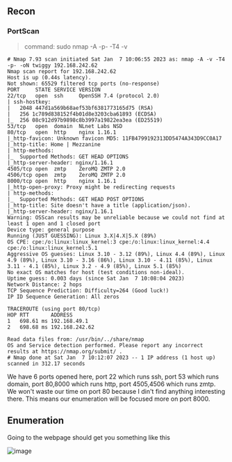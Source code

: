 <h2>Recon</h2>
  
  <h3>PortScan</h3>
  
  >command: sudo nmap -A -p- -T4 -v
```
# Nmap 7.93 scan initiated Sat Jan  7 10:06:55 2023 as: nmap -A -v -T4 -p- -oN twiggy 192.168.242.62
Nmap scan report for 192.168.242.62
Host is up (0.44s latency).
Not shown: 65529 filtered tcp ports (no-response)
PORT     STATE SERVICE VERSION
22/tcp   open  ssh     OpenSSH 7.4 (protocol 2.0)
| ssh-hostkey: 
|   2048 447d1a569b68aef53bf6381773165d75 (RSA)
|   256 1c789d838152f4b01d8e3203cba61893 (ECDSA)
|_  256 08c912d97b9898c8b3997a19822ea3ea (ED25519)
53/tcp   open  domain  NLnet Labs NSD
80/tcp   open  http    nginx 1.16.1
|_http-favicon: Unknown favicon MD5: 11FB4799192313DD5474A343D9CC0A17
|_http-title: Home | Mezzanine
| http-methods: 
|_  Supported Methods: GET HEAD OPTIONS
|_http-server-header: nginx/1.16.1
4505/tcp open  zmtp    ZeroMQ ZMTP 2.0
4506/tcp open  zmtp    ZeroMQ ZMTP 2.0
8000/tcp open  http    nginx 1.16.1
|_http-open-proxy: Proxy might be redirecting requests
| http-methods: 
|_  Supported Methods: GET HEAD POST OPTIONS
|_http-title: Site doesn't have a title (application/json).
|_http-server-header: nginx/1.16.1
Warning: OSScan results may be unreliable because we could not find at least 1 open and 1 closed port
Device type: general purpose
Running (JUST GUESSING): Linux 3.X|4.X|5.X (89%)
OS CPE: cpe:/o:linux:linux_kernel:3 cpe:/o:linux:linux_kernel:4.4 cpe:/o:linux:linux_kernel:5.1
Aggressive OS guesses: Linux 3.10 - 3.12 (89%), Linux 4.4 (89%), Linux 4.9 (89%), Linux 3.10 - 3.16 (86%), Linux 3.10 - 4.11 (85%), Linux 3.11 - 4.1 (85%), Linux 3.2 - 4.9 (85%), Linux 5.1 (85%)
No exact OS matches for host (test conditions non-ideal).
Uptime guess: 0.003 days (since Sat Jan  7 10:08:04 2023)
Network Distance: 2 hops
TCP Sequence Prediction: Difficulty=264 (Good luck!)
IP ID Sequence Generation: All zeros

TRACEROUTE (using port 80/tcp)
HOP RTT       ADDRESS
1   698.61 ms 192.168.49.1
2   698.68 ms 192.168.242.62

Read data files from: /usr/bin/../share/nmap
OS and Service detection performed. Please report any incorrect results at https://nmap.org/submit/ .
# Nmap done at Sat Jan  7 10:12:07 2023 -- 1 IP address (1 host up) scanned in 312.17 seconds
```

We have 6 ports opened here, port 22 which runs ssh, port 53 which runs domain, port 80,8000 which runs http, port 4505,4506 which runs zmtp. We won't waste our time on port 80 because I din't find anything interesting there. This means our enumeration will be focused more on port 8000.

<h2>Enumeration</h2>
  Going to the webpage should get you something like this

![image](https://user-images.githubusercontent.com/126628077/222027526-326df050-f1bc-47c9-8d0e-e84616a9ad5e.png)

































